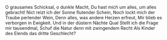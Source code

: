 O grausames Schicksal, o dunkle Macht,
Du hast mich um alles, um alles gebracht!
Nict reizt ich der Sonne flutender Schein,
Noch lockt mich der Traube perlender Wein,
Denn alles, was andere Herzen erfreut,
Mir blieb es verborgen in Ewigkeit.
Und in der düstern Nächte Qual
Stellt ich die Frage mir tausendmal,
Schuf die Natur denn mit zwingendem Recht
Als Kinder des Elends das dritte Geschlecht?